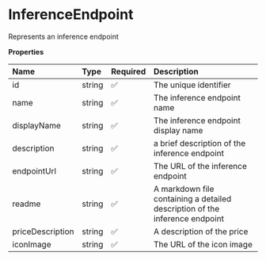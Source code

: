 # InferenceEndpoint

Represents an inference endpoint

**Properties**

| Name             | Type   | Required | Description                                                                 |
| :--------------- | :----- | :------- | :-------------------------------------------------------------------------- |
| id               | string | ✅       | The unique identifier                                                       |
| name             | string | ✅       | The inference endpoint name                                                 |
| displayName      | string | ✅       | The inference endpoint display name                                         |
| description      | string | ✅       | a brief description of the inference endpoint                               |
| endpointUrl      | string | ✅       | The URL of the inference endpoint                                           |
| readme           | string | ✅       | A markdown file containing a detailed description of the inference endpoint |
| priceDescription | string | ✅       | A description of the price                                                  |
| iconImage        | string | ✅       | The URL of the icon image                                                   |
